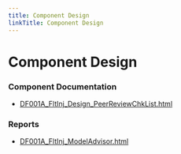 ```yaml
---
title: Component Design
linkTitle: Component Design
---
```


# Component Design
### Component Documentation

- [DF001A_FltInj_Design_PeerReviewChkList.html](Doc/DF001A_FltInj_Design_PeerReviewChkList.html)

### Reports

- [DF001A_FltInj_ModelAdvisor.html](Reports/DF001A_FltInj_ModelAdvisor.html)

